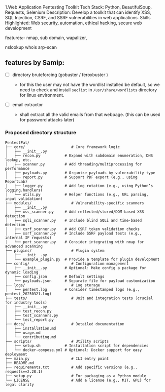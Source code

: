1.Web Application Pentesting Toolkit
Tech Stack: Python, BeautifulSoup, Requests, Selenium
Description: Develop a toolkit that can identify XSS, SQL Injection, CSRF, and SSRF vulnerabilities in web applications.
Skills Highlighted: Web security, automation, ethical hacking, secure web development

features:- nmap, sub domain, wapalizer, 

nslookup
whois
arp-scan



## features by Samip: 
- [ ] directory bruteforcing (gobuster / feroxbuster )
    - for this the user may not have the wordlist installed be default, so we need to check and install `seclist` in `/usr/share/wordlists` directory for linux environment.

- [ ] email extractor
    - shall extract all the valid emails from that webpage. (this can be used for password attacks later) 


### Proposed directory structure

```
PentestPal/
├── core/                     # Core framework logic
│   ├── __init__.py
│   ├── recon.py           # Expand with subdomain enumeration, DNS lookup, etc.
│   ├── scanner.py         # Add threading/multiprocessing for performance
│   ├── payloads.py        # Organize payloads by vulnerability type
│   ├── report.py          # Support PDF export (e.g., using ReportLab)
│   ├── logger.py          # Add log rotation (e.g., using Python’s logging.handlers)
│   └── utils.py           # Helper functions (e.g., URL parsing, input validation)
├── modules/                  # Vulnerability-specific scanners
│   ├── __init__.py
│   ├── xss_scanner.py     # Add reflected/stored/DOM-based XSS detection
│   ├── sqli_scanner.py    # Include blind SQLi and time-based detection
│   ├── csrf_scanner.py    # Add CSRF token validation checks
│   ├── ssrf_scanner.py    # Include SSRF payload tests (e.g., internal IP requests)
│   └── port_scanner.py    # Consider integrating with nmap for advanced scanning
├── plugins/                  # Plugin system
│   ├── __init__.py
│   └── example_plugin.py  # Provide a template for plugin development
├── config/                   # Configuration management
│   ├── __init__.py        # Optional: Make config a package for dynamic loading
│   ├── config.json        # Default settings
│   └── payloads.json      # Separate file for payload customization
├── logs/                     # Log storage
│   └── pentest.log        # Consider timestamped logs (e.g., pentest_20250321.log)
├── tests/                    # Unit and integration tests (crucial for industry tools)
│   ├── __init__.py
│   ├── test_recon.py
│   ├── test_scanners.py
│   └── test_report.py
├── docs/                     # Detailed documentation
│   ├── installation.md
│   ├── usage.md
│   └── contributing.md
├── scripts/                  # Utility scripts
│   ├── setup.sh           # Installation script for dependencies
│   └── docker-compose.yml # Optional: Docker support for easy deployment
├── main.py                   # CLI entry point
├── README.md
├── requirements.txt          # Add specific versions (e.g., requests==2.28.1)
├── setup.py                  # For packaging as a Python module
└── LICENSE                   # Add a license (e.g., MIT, GPL) for legal clarity

```
